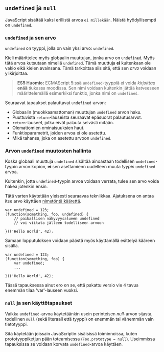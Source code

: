 ## `undefined` ja `null`

JavaScript sisältää kaksi erillistä arvoa `ei millekään`. Näistä hyödyllisempti on `undefined`.

### `undefined` ja sen arvo

`undefined` on tyyppi, jolla on vain yksi arvo: `undefined`.

Kieli määrittelee myös globaalin muuttujan, jonka arvo on `undefined`. Myös tätä arvoa kutsutaan nimellä `undefined`. Tämä muuttuja **ei** kuitenkaan ole vakio eikä kielen avainsana. Tämä tarkoittaa siis sitä, että sen *arvo* voidaan ylikirjoittaa.

> **ES5 Huomio:** ECMAScript 5:ssä `undefined`-tyyppiä ei voida *kirjoittaa* **enää** tiukassa moodissa. Sen nimi voidaan kuitenkin jättää katveeseen määrittelemällä esimerkiksi funktio, jonka nimi on `undefined`.

Seuraavat tapaukset palauttavat `undefined`-arvon:

 - Globaalin (muokkaamattoman) muuttujan `undefined` arvon haku.
 - Puuttuvista `return`-lauseista seuraavat epäsuorat palautusarvot.
 - `return`-lauseet, jotka eivät palauta selvästi mitään.
 - Olemattomien ominaisuuksien haut.
 - Funktioparametrit, joiden arvoa ei ole asetettu.
 - Mikä tahansa, joka on asetettu arvoon `undefined`.

### Arvon `undefined` muutosten hallinta

Koska globaali muuttuja `undefined` sisältää ainoastaan todellisen `undefined`-tyypin arvon kopion, **ei** sen asettamienn uudelleen muuta *tyypin* `undefined` arvoa.

Kuitenkin, jotta `undefined`-tyypin arvoa voidaan verrata, tulee sen arvo voida hakea jotenkin ensin.

Tätä varten käytetään yleisesti seuraavaa tekniikkaa. Ajatuksena on antaa itse arvo käyttäen [nimetöntä käärettä](#function.scopes).

    var undefined = 123;
    (function(something, foo, undefined) {
        // paikallisen näkyvyysalueen undefined 
        // voi viitata jälleen todelliseen arvoon

    })('Hello World', 42);

Samaan lopputuloksen voidaan päästä myös käyttämällä esittelyä kääreen sisällä.

    var undefined = 123;
    (function(something, foo) {
        var undefined;
        ...

    })('Hello World', 42);

Tässä tapauksessa ainut ero on se, että pakattu versio vie 4 tavua enemmän tilaa 'var'-lauseen vuoksi.

### `null` ja sen käyttötapaukset

Vaikka `undefined`-arvoa käytetäänkin usein perinteisen *null*-arvon sijasta, todellinen `null` (sekä literaali että tyyppi) on enemmän tai vähemmän vain tietotyyppi.

Sitä käytetään joissain JavaScriptin sisäisissä toiminnoissa, kuten prototyyppiketjun pään toteamisessa (`Foo.prototype = null`). Useimmissa tapauksissa se voidaan korvata `undefined`-arvoa käyttäen.


